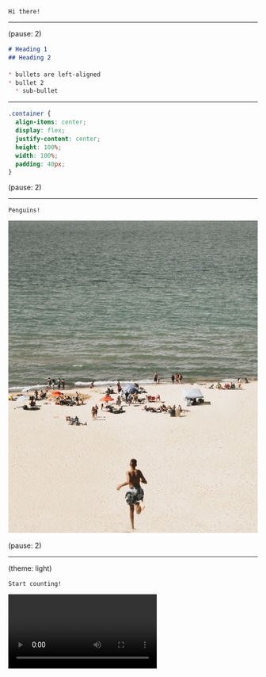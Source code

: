 <!-- Video Puppet will show fenced code blocks as slides -->

```
Hi there!
```

---

(pause: 2)

<!-- set the block language to md to render markdown on screen -->
```md
# Heading 1
## Heading 2

* bullets are left-aligned
* bullet 2
  * sub-bullet
```

---

<!-- set the block language for syntax highlighting -->
```css
.container {
  align-items: center;
  display: flex;
  justify-content: center;
  height: 100%;
  width: 100%;
  padding: 40px;
}
```


(pause: 2)

---

<!-- video puppet shows slides over images -->

```
Penguins!
```

![cover](seaside.jpg)

(pause: 2)

---

<!-- use the theme stage direction to switch to lighter colors for a dark background -->

(theme: light)

<!-- video puppet shows slides over videos -->

```
Start counting!
```

![](stopwatch.mp4)
